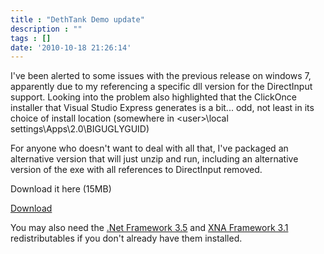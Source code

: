 ```yaml
---
title : "DethTank Demo update"
description : ""
tags : []
date: '2010-10-18 21:26:14'
---
```


I've been alerted to some issues with the previous release on windows 7, apparently due to my referencing a specific dll version for the DirectInput support. Looking into the problem also highlighted that the ClickOnce installer that Visual Studio Express generates is a bit... odd, not least in its choice of install location (somewhere in &lt;user&gt;\local settings\Apps\2.0\BIGUGLYGUID)

For anyone who doesn't want to deal with all that, I've packaged an alternative version that will just unzip and run, including an alternative version of the exe with all references to DirectInput removed.

Download it here (15MB)
<div class="download">
<a href="https://s3.amazonaws.com/beercave.co.uk/DethTankDemoNoInstaller.zip">Download</a>
</div>

You may also need the <a href="http://msdn.microsoft.com/en-gb/netframework/cc378097.aspx">.Net Framework 3.5</a> and <a href="http://www.microsoft.com/downloads/en/details.aspx?FamilyID=53867a2a-e249-4560-8011-98eb3e799ef2&displaylang=en">XNA Framework 3.1</a> redistributables if you don't already have them installed.

<!--more-->
